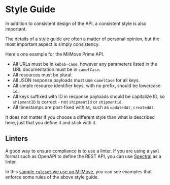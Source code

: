 # Style Guide

In addition to consistent design of the API, a consistent style is also important.

The details of a style guide are often a matter of personal opinion, but the most important aspect is simply consistency.

Here's one example for the MilMove Prime API.

- All URLs must be in `kebab-case`, however any parameters listed in the URL documentation must be in `camelCase`.
- All resources must be plural.
- All JSON response payloads must use `camelCase` for all keys.
- All simple resource identifier keys, with no prefix, should be lowercase `id`.
- All keys suffixed with ID in response payloads should be capitalize ID, so `shipmentID` is correct - not `shipmentId` or `shipmentid`.
- All timestamps are post-fixed with `At`, such as `updatedAt`, `createdAt`.

It does not matter if you choose a different style than what is described here, just that you define it and stick with it.

## Linters

A good way to ensure compliance is to use a linter. If you are using a `yaml` format such as OpenAPI to define the REST API, you can use [Spectral](https://stoplight.io/open-source/spectral) as a linter.

In this [sample `ruleset` we use on
MilMove](https://github.com/transcom/mymove/blob/master/swagger/.spectral.yml),
you can see examples that enforce some rules of the above style guide.
